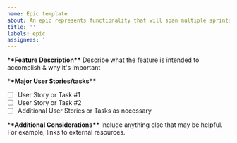 ```yaml
---
name: Epic template
about: An epic represents functionality that will span multiple sprints
title: ''
labels: epic
assignees: ''
---
```


\***\*Feature Description\*\***
Describe what the feature is intended to accomplish & why it's important

\***\*Major User Stories/tasks\*\***

- [ ] User Story or Task #1
- [ ] User Story or Task #2
- [ ] Additional User Stories or Tasks as necessary

\***\*Additional Considerations\*\***
Include anything else that may be helpful. For example, links to external resources.
